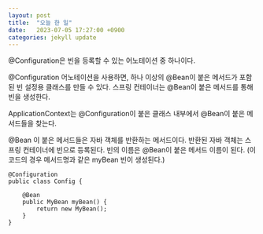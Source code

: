 ```yaml
---
layout: post
title:  "오늘 한 일"
date:   2023-07-05 17:27:00 +0900
categories: jekyll update
---
```


@Configuration은 빈을 등록할 수 있는 어노테이션 중 하나이다.

@Configuration 어노테이션을 사용하면, 하나 이상의 @Bean이 붙은 메서드가 포함된 빈 설정용 클래스를 만들 수 있다.
스프링 컨테이너는 @Bean이 붙은 메서드를 통해 빈을 생성한다.

ApplicationContext는 @Configuration이 붙은 클래스 내부에서 @Bean이 붙은 메서드들을 찾는다.

@Bean 이 붙은 메서드들은 자바 객체를 반환하는 메서드이다.
반환된 자바 객체는 스프링 컨테이너에 빈으로 등록된다.
빈의 이름은 @Bean이 붙은 메서드 이름이 된다. (이 코드의 경우 메서드명과 같은 myBean 빈이 생성된다.)

```
@Configuration
public class Config {

    @Bean
    public MyBean myBean() {
        return new MyBean();
    }
}
```